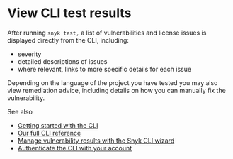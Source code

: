 # View CLI test results

After running `snyk test,` a list of vulnerabilities and license issues is displayed directly from the CLI, including:

* severity
* detailed descriptions of issues
* where relevant, links to more specific details for each issue

Depending on the language of the project you have tested you may also view remediation advice, including details on how you can manually fix the vulnerability.

See also

* [Getting started with the CLI](../guides-for-our-cli/getting-started-with-the-cli.md)
* [Our full CLI reference](../guides-for-our-cli/cli-reference.md)
* [Manage vulnerability results with the Snyk CLI wizard](manage-vulnerability-results-with-the-snyk-cli-wizard.md)
* [Authenticate the CLI with your account](../install-the-snyk-cli/authenticate-the-cli-with-your-account.md)
